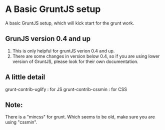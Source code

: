 A Basic GruntJS setup
============
A basic GruntJS setup, which will kick start for the grunt work.

GrunJS version 0.4 and up
----------------------
1. This is only helpful for gruntJS verion 0.4 and up. 
2. There are some changes in version below 0.4, so if you are using lower version of GruntJS, please look for their own documentation.

A little detail
----------------------
grunt-contrib-uglify : for JS
grunt-contrib-cssmin : for CSS

Note:
----------------------
There is a "mincss" for grunt. Which seems to be old, make sure you are using "cssmin".

